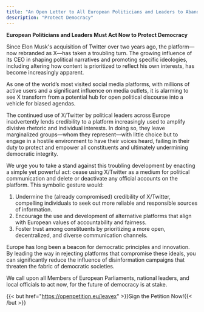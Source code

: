 ```yaml
---
title: "An Open Letter to All European Politicians and Leaders to Abandon X/Twitter"
description: "Protect Democracy"
---
```


**European Politicians and Leaders Must Act Now to Protect Democracy**

Since Elon Musk's acquisition of Twitter over two years ago, the platform—now rebranded as X—has taken a troubling turn. The growing influence of its CEO in shaping political narratives and promoting specific ideologies, including altering how content is prioritized to reflect his own interests, has become increasingly apparent.

As one of the world’s most visited social media platforms, with millions of active users and a significant influence on media outlets, it is alarming to see X transform from a potential hub for open political discourse into a vehicle for biased agendas.

The continued use of X/Twitter by political leaders across Europe inadvertently lends credibility to a platform increasingly used to amplify divisive rhetoric and individual interests. In doing so, they leave marginalized groups—whom they represent—with little choice but to engage in a hostile environment to have their voices heard, failing in their duty to protect and empower all constituents and ultimately undermining democratic integrity.

We urge you to take a stand against this troubling development by enacting a simple yet powerful act: cease using X/Twitter as a medium for political communication and delete or deactivate any official accounts on the platform. This symbolic gesture would:

1. Undermine the (already compromised) credibility of X/Twitter, compelling individuals to seek out more reliable and responsible sources of information.
1. Encourage the use and development of alternative platforms that align with European values of accountability and fairness.
1. Foster trust among constituents by prioritizing a more open, decentralized, and diverse communication channels.

Europe has long been a beacon for democratic principles and innovation. By leading the way in rejecting platforms that compromise these ideals, you can significantly reduce the influence of disinformation campaigns that threaten the fabric of democratic societies.

We call upon all Members of European Parliaments, national leaders, and local officials to act now, for the future of democracy is at stake.

{{< but href="https://openpetition.eu/leavex" >}}Sign the Petition Now!{{< /but >}}
